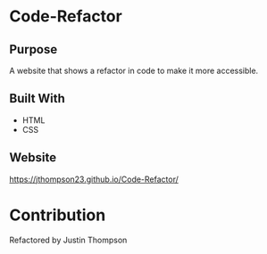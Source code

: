 # Code-Refactor

## Purpose
A website that shows a refactor in code to make it more accessible.

## Built With
* HTML
* CSS

## Website
https://jthompson23.github.io/Code-Refactor/
# Contribution
Refactored by Justin Thompson
